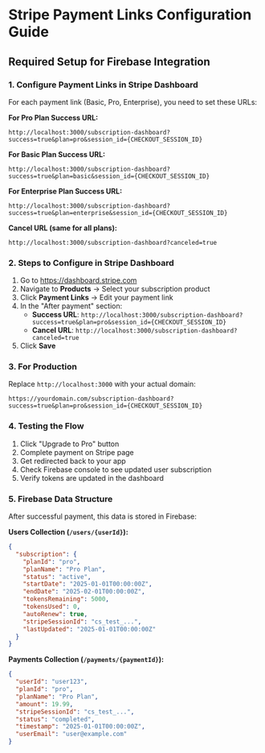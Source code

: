 # Stripe Payment Links Configuration Guide

## Required Setup for Firebase Integration

### 1. Configure Payment Links in Stripe Dashboard

For each payment link (Basic, Pro, Enterprise), you need to set these URLs:

**For Pro Plan Success URL:**
```
http://localhost:3000/subscription-dashboard?success=true&plan=pro&session_id={CHECKOUT_SESSION_ID}
```

**For Basic Plan Success URL:**
```
http://localhost:3000/subscription-dashboard?success=true&plan=basic&session_id={CHECKOUT_SESSION_ID}
```

**For Enterprise Plan Success URL:**
```
http://localhost:3000/subscription-dashboard?success=true&plan=enterprise&session_id={CHECKOUT_SESSION_ID}
```

**Cancel URL (same for all plans):**
```
http://localhost:3000/subscription-dashboard?canceled=true
```

### 2. Steps to Configure in Stripe Dashboard

1. Go to https://dashboard.stripe.com
2. Navigate to **Products** → Select your subscription product
3. Click **Payment Links** → Edit your payment link
4. In the "After payment" section:
   - **Success URL**: `http://localhost:3000/subscription-dashboard?success=true&plan=pro&session_id={CHECKOUT_SESSION_ID}`
   - **Cancel URL**: `http://localhost:3000/subscription-dashboard?canceled=true`
5. Click **Save**

### 3. For Production
Replace `http://localhost:3000` with your actual domain:
```
https://yourdomain.com/subscription-dashboard?success=true&plan=pro&session_id={CHECKOUT_SESSION_ID}
```

### 4. Testing the Flow

1. Click "Upgrade to Pro" button
2. Complete payment on Stripe page
3. Get redirected back to your app
4. Check Firebase console to see updated user subscription
5. Verify tokens are updated in the dashboard

### 5. Firebase Data Structure

After successful payment, this data is stored in Firebase:

**Users Collection (`/users/{userId}`):**
```json
{
  "subscription": {
    "planId": "pro",
    "planName": "Pro Plan",
    "status": "active",
    "startDate": "2025-01-01T00:00:00Z",
    "endDate": "2025-02-01T00:00:00Z", 
    "tokensRemaining": 5000,
    "tokensUsed": 0,
    "autoRenew": true,
    "stripeSessionId": "cs_test_...",
    "lastUpdated": "2025-01-01T00:00:00Z"
  }
}
```

**Payments Collection (`/payments/{paymentId}`):**
```json
{
  "userId": "user123",
  "planId": "pro",
  "planName": "Pro Plan",
  "amount": 19.99,
  "stripeSessionId": "cs_test_...",
  "status": "completed",
  "timestamp": "2025-01-01T00:00:00Z",
  "userEmail": "user@example.com"
}
```